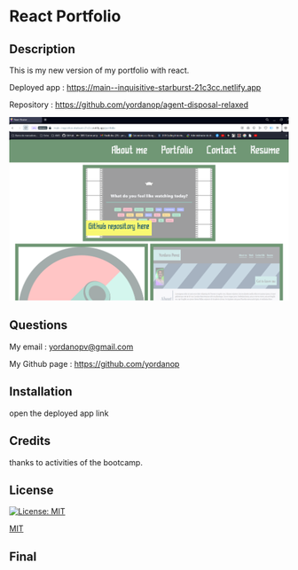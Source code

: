 # React Portfolio
  
  ## Description

  This is my new version of my portfolio with react.

  Deployed app : https://main--inquisitive-starburst-21c3cc.netlify.app

  Repository : https://github.com/yordanop/agent-disposal-relaxed


  ![preview of project](./src/assets/images/react-portfolio.png)

  ## Questions

  My email : yordanopv@gmail.com
  
  My Github page : https://github.com/yordanop


## Installation

open the deployed app link


## Credits

thanks to activities of the bootcamp.

## License

[![License: MIT](https://img.shields.io/badge/License-MIT-yellow.svg)](https://opensource.org/licenses/MIT)

   [MIT](https://choosealicense.com/licenses/mit/)


## Final
  